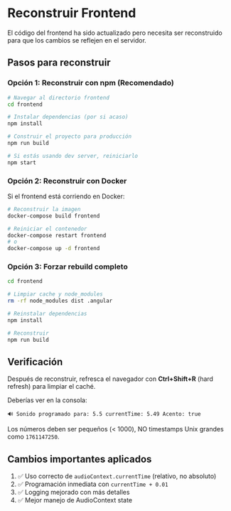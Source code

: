 # Reconstruir Frontend

El código del frontend ha sido actualizado pero necesita ser reconstruido para que los cambios se reflejen en el servidor.

## Pasos para reconstruir

### Opción 1: Reconstruir con npm (Recomendado)

```bash
# Navegar al directorio frontend
cd frontend

# Instalar dependencias (por si acaso)
npm install

# Construir el proyecto para producción
npm run build

# Si estás usando dev server, reiniciarlo
npm start
```

### Opción 2: Reconstruir con Docker

Si el frontend está corriendo en Docker:

```bash
# Reconstruir la imagen
docker-compose build frontend

# Reiniciar el contenedor
docker-compose restart frontend
# o
docker-compose up -d frontend
```

### Opción 3: Forzar rebuild completo

```bash
cd frontend

# Limpiar cache y node_modules
rm -rf node_modules dist .angular

# Reinstalar dependencias
npm install

# Reconstruir
npm run build
```

## Verificación

Después de reconstruir, refresca el navegador con **Ctrl+Shift+R** (hard refresh) para limpiar el caché.

Deberías ver en la consola:

```
🔊 Sonido programado para: 5.5 currentTime: 5.49 Acento: true
```

Los números deben ser pequeños (< 1000), NO timestamps Unix grandes como `1761147250`.

## Cambios importantes aplicados

1. ✅ Uso correcto de `audioContext.currentTime` (relativo, no absoluto)
2. ✅ Programación inmediata con `currentTime + 0.01`
3. ✅ Logging mejorado con más detalles
4. ✅ Mejor manejo de AudioContext state
